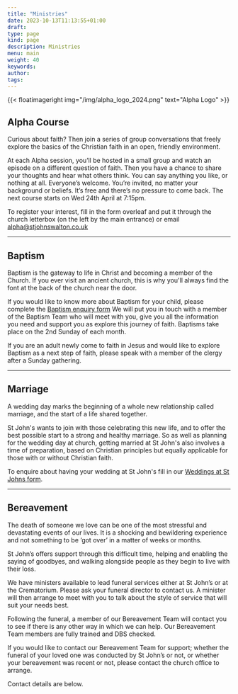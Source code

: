```yaml
---
title: "Ministries"
date: 2023-10-13T11:13:55+01:00
draft: 
type: page
kind: page
description: Ministries
menu: main
weight: 40
keywords:
author: 
tags: 
---
```


{{< floatimageright  img="/img/alpha_logo_2024.png" text="Alpha Logo" >}}
## Alpha Course
Curious about faith? Then join a series of group conversations that freely explore the basics of the Christian faith in an open, friendly environment. 

At each Alpha session, you’ll be hosted in a small group and watch an episode on a different question of faith. Then you have a chance to share your thoughts and hear what others think. You can say anything you like, or nothing at all. Everyone’s welcome. You’re invited, no matter your background or beliefs. It’s free and there’s no pressure to come back. The next course starts on Wed 24th April at 7:15pm.

To register your interest, fill in the form overleaf and put it through the church letterbox (on the left by the main entrance) or email alpha@stjohnswalton.co.uk

---

## Baptism
Baptism is the gateway to life in Christ and becoming a member of the Church. If you ever visit an ancient church, this is why you'll always find the font at the back of the church near the door.

If you would like to know more about Baptism for your child, please complete the [Baptism enquiry form](/baptism) We will put you in touch with a member of the Baptism Team who will meet with you, give you all the information you need and support you as explore this journey of faith.  Baptisms take place on the 2nd Sunday of each month.
 
If you are an adult newly come to faith in Jesus and would like to explore Baptism as a next step of faith, please speak with a member of the clergy after a Sunday gathering.

---

## Marriage

A wedding day marks the beginning of a whole new relationship called marriage, and the start of a life shared together.

St John's wants to join with those celebrating this new life, and to offer the best possible start to a strong and healthy marriage. So as well as planning for the wedding day at church, getting married at St John's also involves a time of preparation, based on Christian principles but equally applicable for those with or without Christian faith.

To enquire about having your wedding at St John's fill in our [Weddings at St Johns form](/weddings).

---

## Bereavement

The death of someone we love can be one of the most stressful and devastating events of our lives. It is a shocking and bewildering experience and not something to be ‘got over’ in a matter of weeks or months.

St John’s offers support through this difficult time, helping and enabling the saying of goodbyes, and walking alongside people as they begin to live with their loss.

We have ministers available to lead funeral services either at St John’s or at the Crematorium. Please ask your funeral director to contact us. A minister will then arrange to meet with you to talk about the style of service that will suit your needs best.

Following the funeral, a member of our Bereavement Team will contact you to see if there is any other way in which we can help. Our Bereavement Team members are fully trained and DBS checked.

If you would like to contact our Bereavement Team for support; whether the funeral of your loved one was conducted by St John’s or not, or whether your bereavement was recent or not, please contact the church office to arrange. 

Contact details are below.
